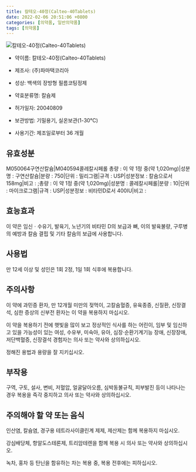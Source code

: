 ```yaml
---
title: 칼테오-40정(Calteo-40Tablets)
date: 2022-02-06 20:51:06 +0800
categories: [의약품, 일반의약품]
tags: [의약품]
---
```

![칼테오-40정(Calteo-40Tablets)](https://nedrug.mfds.go.kr/pbp/cmn/itemImageDownload/150471242485800199)

- 약이름: 칼테오-40정(Calteo-40Tablets)
- 제조사: (주)파마택코리아
- 성상: 백색의 장방형 필름코팅정제

- 약효분류명: 칼슘제
- 허가일자: 20040809
- 보관방법: 기밀용기, 실온보관(1-30℃)

- 사용기간: 제조일로부터 36 개월
## 유효성분
M050064구연산칼슘|M040594콜레칼시페롤
총량 : 이 약 1정 중(약 1,020mg)|성분명 : 구연산칼슘|분량 : 750|단위 : 밀리그램|규격 : USP|성분정보 : 칼슘으로서 158mg|비고 : ;총량 : 이 약 1정 중(약 1,020mg)|성분명 : 콜레칼시페롤|분량 : 10|단위 : 마이크로그램|규격 : USP|성분정보 : 비타민D로서 400IU|비고 :
## 효능효과
이 약은 임신ㆍ수유기, 발육기, 노년기의 비타민 D의 보급과 뼈, 이의 발육불량, 구루병의 예방과 칼슘 결핍 및 기타 칼슘의 보급에 사용합니다.

## 사용법
만 12세 이상 및 성인은 1회 2정, 1일 1회 식후에 복용합니다.

## 주의사항
이 약에 과민증 환자, 만 12개월 미만의 젖먹이, 고칼슘혈증, 유육종증, 신질환, 신장결석, 심한 증상의 신부전 환자는 이 약을 복용하지 마십시오.

이 약을 복용하기 전에 햇빛을 많이 보고 정상적인 식사를 하는 어린이, 임부 및 임신하고 있을 가능성이 있는 여성, 수유부, 미숙아, 유아, 심장·순환기계기능 장애, 신장장애, 저단백혈증, 신장결석 경험자는 의사 또는 약사와 상의하십시오.

정해진 용법과 용량을 잘 지키십시오.

## 부작용
구역, 구토, 설사, 변비, 저혈압, 얼굴달아오름, 심박동불규칙, 피부발진 등이 나타나는 경우 복용을 즉각 중지하고 의사 또는 약사와 상의하십시오.

## 주의해야 할 약 또는 음식
인산염, 칼슘염, 경구용 테트라사이클린계 제제, 제산제는 함께 복용하지 마십시오.

강심배당체, 항알도스테론제, 트리암테렌을 함께 복용 시 의사 또는 약사와 상의하십시오.

녹차, 홍차 등 탄닌을 함유하는 차는 복용 중, 복용 전후에는 피하십시오.

